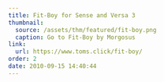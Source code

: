 ```yaml
---
title: Fit-Boy for Sense and Versa 3
thumbnail:
  source: /assets/thm/featured/fit-boy.png
  caption: Go to Fit-Boy by Morgosus
link:
  url: https://www.toms.click/fit-boy/
order: 2
date: 2010-09-15 14:40:44
---
```

